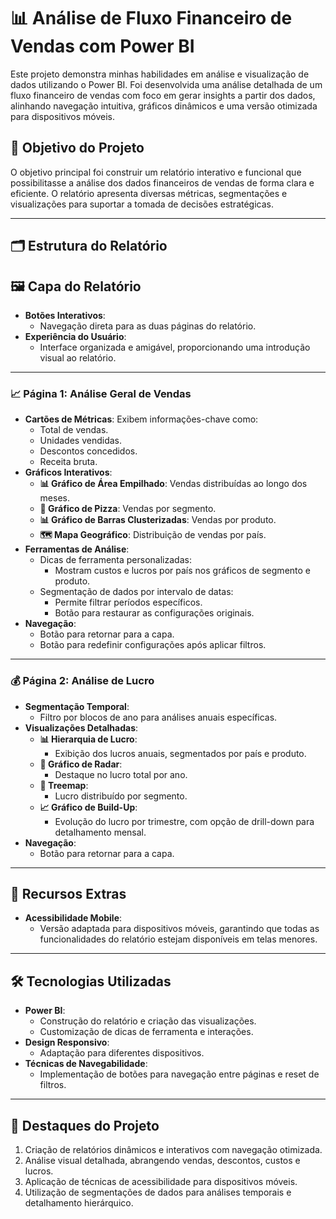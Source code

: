 # 📊 Análise de Fluxo Financeiro de Vendas com Power BI

Este projeto demonstra minhas habilidades em análise e visualização de dados utilizando o Power BI. Foi desenvolvida uma análise detalhada de um fluxo financeiro de vendas com foco em gerar insights a partir dos dados, alinhando navegação intuitiva, gráficos dinâmicos e uma versão otimizada para dispositivos móveis.

## 🎯 Objetivo do Projeto

O objetivo principal foi construir um relatório interativo e funcional que possibilitasse a análise dos dados financeiros de vendas de forma clara e eficiente. O relatório apresenta diversas métricas, segmentações e visualizações para suportar a tomada de decisões estratégicas.

---

## 🗂️ Estrutura do Relatório

## 🖼️ Capa do Relatório

- **Botões Interativos**:
  - Navegação direta para as duas páginas do relatório.
- **Experiência do Usuário**:
  - Interface organizada e amigável, proporcionando uma introdução visual ao relatório.
---

### 📈 Página 1: **Análise Geral de Vendas**
- **Cartões de Métricas**: Exibem informações-chave como:
  - Total de vendas.
  - Unidades vendidas.
  - Descontos concedidos.
  - Receita bruta.
- **Gráficos Interativos**:
  - **📊 Gráfico de Área Empilhado**: Vendas distribuídas ao longo dos meses.
  - **🥧 Gráfico de Pizza**: Vendas por segmento.
  - **📊 Gráfico de Barras Clusterizadas**: Vendas por produto.
  - **🗺️ Mapa Geográfico**: Distribuição de vendas por país.
- **Ferramentas de Análise**:
  - Dicas de ferramenta personalizadas:
    - Mostram custos e lucros por país nos gráficos de segmento e produto.
  - Segmentação de dados por intervalo de datas:
    - Permite filtrar períodos específicos.
    - Botão para restaurar as configurações originais.
- **Navegação**:
   - Botão para retornar para a capa.
   - Botão para redefinir configurações após aplicar filtros.
---

### 💰 Página 2: **Análise de Lucro**
- **Segmentação Temporal**:
  - Filtro por blocos de ano para análises anuais específicas.
- **Visualizações Detalhadas**:
  - **📊 Hierarquia de Lucro**:
    - Exibição dos lucros anuais, segmentados por país e produto.
  - **🎯 Gráfico de Radar**:
    - Destaque no lucro total por ano.
  - **🌳 Treemap**:
    - Lucro distribuído por segmento.
  - **📈 Gráfico de Build-Up**:
    - Evolução do lucro por trimestre, com opção de drill-down para detalhamento mensal.
- **Navegação**:
  - Botão para retornar para a capa.

---

## 📱 Recursos Extras
- **Acessibilidade Mobile**:
  - Versão adaptada para dispositivos móveis, garantindo que todas as funcionalidades do relatório estejam disponíveis em telas menores.

---

## 🛠️ Tecnologias Utilizadas
- **Power BI**:
  - Construção do relatório e criação das visualizações.
  - Customização de dicas de ferramenta e interações.
- **Design Responsivo**:
  - Adaptação para diferentes dispositivos.
- **Técnicas de Navegabilidade**:
  - Implementação de botões para navegação entre páginas e reset de filtros.

---

## 🌟 Destaques do Projeto
1. Criação de relatórios dinâmicos e interativos com navegação otimizada.
2. Análise visual detalhada, abrangendo vendas, descontos, custos e lucros.
3. Aplicação de técnicas de acessibilidade para dispositivos móveis.
4. Utilização de segmentações de dados para análises temporais e detalhamento hierárquico.

